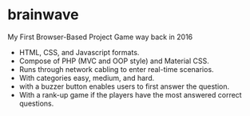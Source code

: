 # brainwave
My First Browser-Based Project Game way back in 2016
- HTML, CSS, and Javascript formats.
- Compose of PHP (MVC and OOP style) and Material CSS.
- Runs through network cabling to enter real-time scenarios.
- With categories easy, medium, and hard.
- with a buzzer button enables users to first answer the question.
- With a rank-up game if the players have the most answered correct questions.
